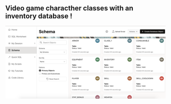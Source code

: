 ## Video game characther classes with an inventory database !
<img src= "https://github.com/MarceloDamian/Video_Game_Database/blob/main/database.png" />
